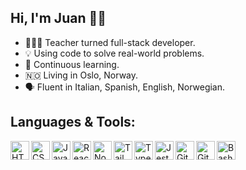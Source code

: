 ## Hi, I'm Juan 👋🏼

- 👨🏻‍💻 Teacher turned full-stack developer.
- 💡 Using code to solve real-world problems.
- 🌱 Continuous learning.
- 🇳🇴 Living in Oslo, Norway.
- 🗣 Fluent in Italian, Spanish, English, Norwegian.

## Languages & Tools:

<img align="left" title="HTML5" width="30px" src="https://cdn.jsdelivr.net/gh/devicons/devicon/icons/html5/html5-plain.svg" style="max-width: 100%;">
<img align="left" title="CSS3" width="30px" src="https://cdn.jsdelivr.net/gh/devicons/devicon/icons/css3/css3-plain.svg" style="max-width: 100%;">
<img align="left" title="JavaScript" width="30px" src="https://cdn.jsdelivr.net/gh/devicons/devicon/icons/javascript/javascript-plain.svg" style="max-width: 100%;">
<img align="left" title="React" width="30px" src="https://cdn.jsdelivr.net/gh/devicons/devicon/icons/react/react-original.svg" style="max-width: 100%;">
<img align="left" title="NodeJS" width="30px" src="https://cdn.jsdelivr.net/gh/devicons/devicon/icons/nodejs/nodejs-original.svg" style="max-width: 100%;">
<img align="left" title="TailwindCSS" width="30px" src="https://cdn.jsdelivr.net/gh/devicons/devicon@latest/icons/tailwindcss/tailwindcss-original.svg" style="max-width: 100%;">
<img align="left" title="TypeScript" width="30px" src="https://cdn.jsdelivr.net/gh/devicons/devicon@latest/icons/typescript/typescript-original.svg" style="max-width: 100%;">
<img align="left" title="Jest" width="30px" src="https://cdn.jsdelivr.net/gh/devicons/devicon@latest/icons/jest/jest-plain.svg" style="max-width: 100%;">
<img align="left" title="Git" width="30px" src="https://cdn.jsdelivr.net/gh/devicons/devicon/icons/git/git-original.svg" style="max-width: 100%;">
<img align="left" title="GitHub" width="30px" src="https://cdn.jsdelivr.net/gh/devicons/devicon/icons/github/github-original.svg" style="max-width: 100%;">
<img align="left" title="Bash" width="30px" src="https://cdn.jsdelivr.net/gh/devicons/devicon/icons/bash/bash-original.svg" style="max-width: 100%;">

